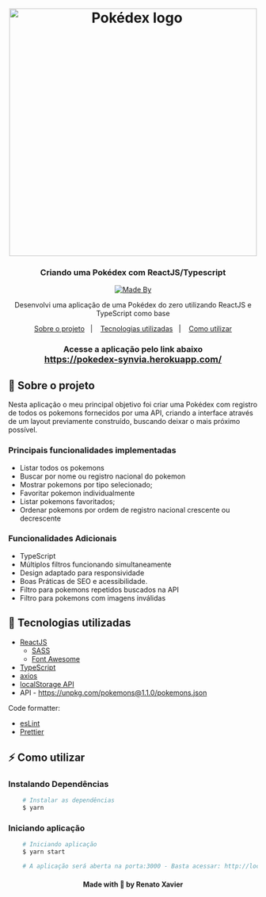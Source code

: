 <h1 align="center">
<img alig src="https://camo.githubusercontent.com/418d92ecbe7cd1805153001a34147ab7c965103432ff4a68eaa2fc5d4e6c1b42/68747470733a2f2f696b2e696d6167656b69742e696f2f6877796b73766a3469762f706f6b656465785f4e5f576757724a4b30732e706e67" width=500 alt="Pokédex logo">
</h1>

<h3 align="center">
  Criando uma Pokédex com ReactJS/Typescript
</h3>

<p align="center">
  <a href="https://www.linkedin.com/in/rnatu/">
    <img alt="Made By" src="https://img.shields.io/static/v1?label=Made%20By&message=Renato%20Xavier&color=3667B3&style=for-the-badge">
  </a>
</p>

<p align="center">
Desenvolvi uma aplicação de uma Pokédex do zero utilizando ReactJS e TypeScript como base
</p>

<p align="center">
  <a href="#-sobre-o-projeto">Sobre o projeto</a>&nbsp;&nbsp;&nbsp;|&nbsp;&nbsp;&nbsp;
  <a href="#-tecnologias-utilizadas">Tecnologias utilizadas</a>&nbsp;&nbsp;&nbsp;|&nbsp;&nbsp;&nbsp;
  <a href="#-Como-utilizar">Como utilizar</a>
</p>

<h3 align="center">
  Acesse a aplicação pelo link abaixo<br />
   <font size="4">
   <a  href="https://pokedex-synvia.herokuapp.com/">
  https://pokedex-synvia.herokuapp.com/
  </a>
  </font>
</h3>

## 📜 Sobre o projeto

Nesta aplicação o meu principal objetivo foi criar uma Pokédex com registro de todos os pokemons fornecidos por uma API, criando a interface através de um layout previamente construído, buscando deixar o mais próximo possível.

### Principais funcionalidades implementadas

- Listar todos os pokemons
- Buscar por nome ou registro nacional do pokemon
- Mostrar pokemons por tipo selecionado;
- Favoritar pokemon individualmente
- Listar pokemons favoritados;
- Ordenar pokemons por ordem de registro nacional crescente ou decrescente

### Funcionalidades Adicionais

- TypeScript
- Múltiplos filtros funcionando simultaneamente
- Design adaptado para responsividade
- Boas Práticas de SEO e acessibilidade.
- Filtro para pokemons repetidos buscados na API
- Filtro para pokemons com imagens inválidas

## 🚀 Tecnologias utilizadas

- [ReactJS](https://pt-br.reactjs.org/)
  - [SASS](https://sass-lang.com/)
  - [Font Awesome](https://fontawesome.com/)
- [TypeScript](https://www.typescriptlang.org/)
- [axios](https://github.com/axios/axios)
- [localStorage API](https://developer.mozilla.org/en-US/docs/Web/API/Window/localStorage)
- API - <https://unpkg.com/pokemons@1.1.0/pokemons.json>

Code formatter:

- [esLint](https://eslint.org/)
- [Prettier](https://prettier.io/)

## ⚡ Como utilizar

### Instalando Dependências

```bash
    # Instalar as dependências
    $ yarn
```

### Iniciando aplicação

```bash
    # Iniciando aplicação
    $ yarn start

    # A aplicação será aberta na porta:3000 - Basta acessar: http://localhost:3000
```

<h4 align="center">
    Made with 💜 by Renato Xavier
</h4>
